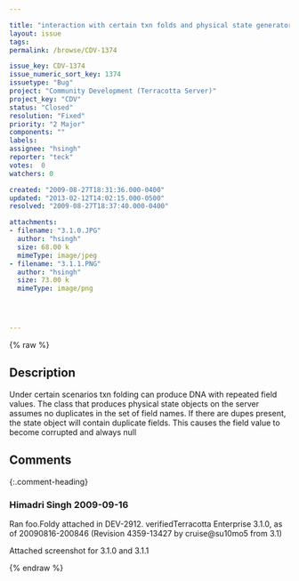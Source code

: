 ```yaml
---

title: "interaction with certain txn folds and physical state generator cause unexpected null fields in clustered objects"
layout: issue
tags: 
permalink: /browse/CDV-1374

issue_key: CDV-1374
issue_numeric_sort_key: 1374
issuetype: "Bug"
project: "Community Development (Terracotta Server)"
project_key: "CDV"
status: "Closed"
resolution: "Fixed"
priority: "2 Major"
components: ""
labels: 
assignee: "hsingh"
reporter: "teck"
votes:  0
watchers: 0

created: "2009-08-27T18:31:36.000-0400"
updated: "2013-02-12T14:02:15.000-0500"
resolved: "2009-08-27T18:37:40.000-0400"

attachments:
- filename: "3.1.0.JPG"
  author: "hsingh"
  size: 68.00 k
  mimeType: image/jpeg
- filename: "3.1.1.PNG"
  author: "hsingh"
  size: 73.00 k
  mimeType: image/png




---
```


{% raw %}

## Description

<div markdown="1" class="description">

Under certain scenarios txn folding can produce DNA with repeated field values. The class that produces physical state objects on the server assumes no duplicates in the set of field names. If there are dupes present, the state object will contain duplicate fields. This causes the field value to become corrupted and always null 



</div>

## Comments


{:.comment-heading}
### **Himadri Singh** <span class="date">2009-09-16</span>

<div markdown="1" class="comment">

Ran foo.Foldy attached in DEV-2912. verifiedTerracotta Enterprise 3.1.0, as of 20090816-200846 (Revision 4359-13427 by cruise@su10mo5 from 3.1)

Attached screenshot for 3.1.0 and 3.1.1

</div>



{% endraw %}
